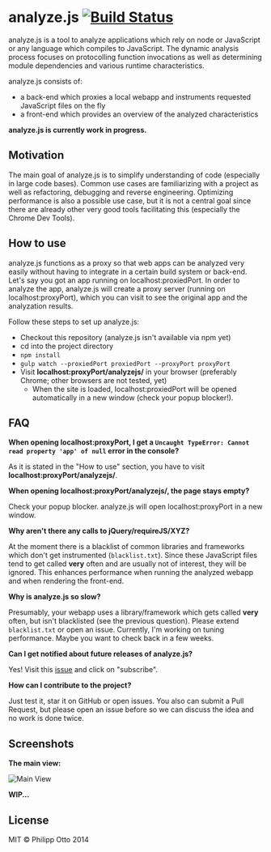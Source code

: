 # analyze.js [![Build Status](https://travis-ci.org/philippotto/analyze.js.svg?branch=master)](https://travis-ci.org/philippotto/analyze.js)

analyze.js is a tool to analyze applications which rely on node or JavaScript or any language which compiles to JavaScript.
The dynamic analysis process focuses on protocolling function invocations as well as determining module dependencies and various runtime characteristics.

analyze.js consists of:
- a back-end which proxies a local webapp and instruments requested JavaScript files on the fly
- a front-end which provides an overview of the analyzed characteristics

__analyze.js is currently work in progress.__


## Motivation

The main goal of analyze.js is to simplify understanding of code (especially in large code bases).
Common use cases are  familiarizing with a project as well as refactoring, debugging and reverse engineering.
Optimizing performance is also a possible use case, but it is not a central goal since there are already other very good tools facilitating this (especially the Chrome Dev Tools).


## How to use

analyze.js functions as a proxy so that web apps can be analyzed very easily without having to integrate in a certain build system or back-end.
Let's say you got an app running on localhost:proxiedPort.
In order to analyze the app, analyze.js will create a proxy server (running on localhost:proxyPort), which you can visit to see the original app and the analyzation results.

Follow these steps to set up analyze.js:

- Checkout this repository (analyze.js isn't available via npm yet)
- cd into the project directory
- ```npm install```
- ```gulp watch --proxiedPort proxiedPort --proxyPort proxyPort```
- Visit __localhost:proxyPort/analyzejs/__ in your browser (preferably Chrome; other browsers are not tested, yet)
  - When the site is loaded, localhost:proxiedPort will be opened automatically in a new window (check your popup blocker!).

## FAQ

__When opening localhost:proxyPort, I get a ```Uncaught TypeError: Cannot read property 'app' of null``` error in the console?__

As it is stated in the "How to use" section, you have to visit __localhost:proxyPort/analyzejs/__.


__When opening localhost:proxyPort/analyzejs/, the page stays empty?__

Check your popup blocker. analyze.js will open localhost:proxyPort in a new window.


__Why aren't there any calls to jQuery/requireJS/XYZ?__

At the moment there is a blacklist of common libraries and frameworks which don't get instrumented (```blacklist.txt```).
Since these JavaScript files tend to get called __very__ often and are usually not of interest, they will be ignored.
This enhances performance when running the analyzed webapp and when rendering the front-end.


__Why is analyze.js so slow?__

Presumably, your webapp uses a library/framework which gets called __very__ often, but isn't blacklisted (see the previous question).
Please extend ```blacklist.txt``` or open an issue.
Currently, I'm working on tuning performance.
Maybe you want to check back in a few weeks.


__Can I get notified about future releases of analyze.js?__

Yes! Visit this [issue](https://github.com/philippotto/analyze.js/issues/3) and click on "subscribe".


__How can I contribute to the project?__

Just test it, star it on GitHub or open issues. You also can submit a Pull Request, but please open an issue before so we can discuss the idea and no work is done twice.



## Screenshots

__The main view:__

![Main View](http://philippotto.github.io/analyze.js/screenshots/main.png)


__WIP...__


## License

MIT © Philipp Otto 2014
